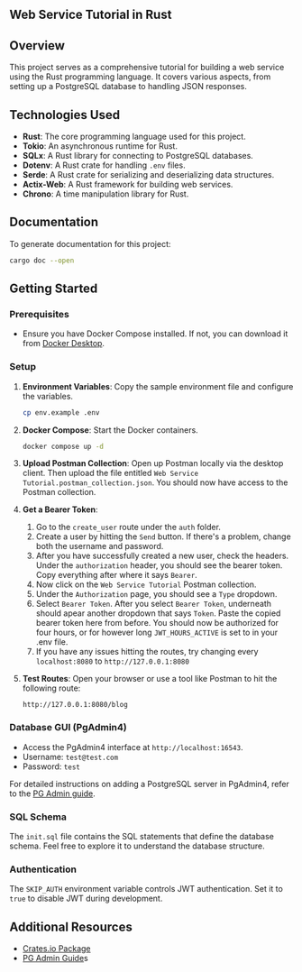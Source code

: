 ## Web Service Tutorial in Rust

## Overview

This project serves as a comprehensive tutorial for building a web service using the Rust programming language. It covers various aspects, from setting up a PostgreSQL database to handling JSON responses.

## Technologies Used

- **Rust**: The core programming language used for this project.
- **Tokio**: An asynchronous runtime for Rust.
- **SQLx**: A Rust library for connecting to PostgreSQL databases.
- **Dotenv**: A Rust crate for handling `.env` files.
- **Serde**: A Rust crate for serializing and deserializing data structures.
- **Actix-Web**: A Rust framework for building web services.
- **Chrono**: A time manipulation library for Rust.

## Documentation

To generate documentation for this project:

```bash
cargo doc --open
```

## Getting Started

### Prerequisites

- Ensure you have Docker Compose installed. If not, you can download it from [Docker Desktop](https://www.docker.com/products/docker-desktop).

### Setup

1. **Environment Variables**: Copy the sample environment file and configure the variables.

    ```bash
    cp env.example .env
    ```

2. **Docker Compose**: Start the Docker containers.

    ```bash
    docker compose up -d
    ```
3. **Upload Postman Collection**: Open up Postman locally via the desktop client. Then upload the file entitled `Web Service Tutorial.postman_collection.json`. You should now have    access to the Postman collection.
4. **Get a Bearer Token**:
    1. Go to the `create_user` route under the `auth` folder.
    2. Create a user by hitting the `Send` button. If there's a problem, change both the username and password.
    3. After you have successfully created a new user, check the headers. Under the `authorization` header, you should see the bearer token. Copy everything after where it says `Bearer`.
    4. Now click on the `Web Service Tutorial` Postman collection.
    5. Under the `Authorization` page, you should see a `Type` dropdown.
    6. Select `Bearer Token`. After you select `Bearer Token`, underneath should apear another dropdown that says `Token`. Paste the copied bearer token here from before. You should now be authorized for four hours, or for however long `JWT_HOURS_ACTIVE` is set to in your .env file.
    7. If you have any issues hitting the routes, try changing every `localhost:8080` to `http://127.0.0.1:8080`

6. **Test Routes**: Open your browser or use a tool like Postman to hit the following route:

    ```
    http://127.0.0.1:8080/blog
    ```

### Database GUI (PgAdmin4)

- Access the PgAdmin4 interface at `http://localhost:16543`.
- Username: `test@test.com`
- Password: `test`

For detailed instructions on adding a PostgreSQL server in PgAdmin4, refer to the [PG Admin guide](https://onexlab-io.medium.com/docker-compose-postgres-initdb-ba0021deef76).

### SQL Schema

The `init.sql` file contains the SQL statements that define the database schema. Feel free to explore it to understand the database structure.

### Authentication

The `SKIP_AUTH` environment variable controls JWT authentication. Set it to `true` to disable JWT during development.

## Additional Resources

- [Crates.io Package](https://crates.io/crates/webdev_guide)
- [PG Admin Guide](https://onexlab-io.medium.com/docker-compose-postgres-initdb-ba0021deef76)s